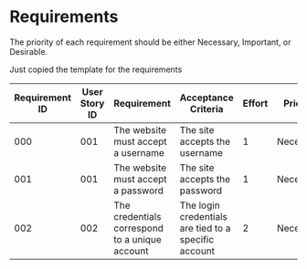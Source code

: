 # Requirements

The priority of each requirement should be either Necessary, Important, or Desirable.

Just copied the template for the requirements

| Requirement ID | User Story ID | Requirement                                    | Acceptance Criteria                                  | Effort | Priority  | Status   |
| -------------- | ------------- | ---------------------------------------------- | ---------------------------------------------------- | ------ | --------- | -------- |
| 000            | 001           | The website must accept a username             | The site accepts the username                        | 1      | Necessary | Verified |
| 001            | 001           | The website must accept a password             | The site accepts the password                        | 1      | Necessary | Verified |
| 002            | 002           | The credentials correspond to a unique account | The login credentials are tied to a specific account | 2      | Necessary | Verified |
